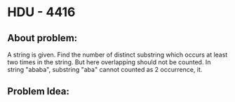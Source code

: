 # HDU - 4416
## About problem:
A string is given. Find the number of distinct substring which occurs at least two times in the string. But here overlapping should not be counted. In string "ababa", substring "aba" cannot counted as 2 occurrence, it. 


## Problem Idea:
<!--stackedit_data:
eyJoaXN0b3J5IjpbLTcyMzc0MDUzM119
-->